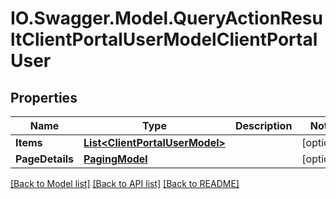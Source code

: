 # IO.Swagger.Model.QueryActionResultClientPortalUserModelClientPortalUser
## Properties

Name | Type | Description | Notes
------------ | ------------- | ------------- | -------------
**Items** | [**List&lt;ClientPortalUserModel&gt;**](ClientPortalUserModel.md) |  | [optional] 
**PageDetails** | [**PagingModel**](PagingModel.md) |  | [optional] 

[[Back to Model list]](../README.md#documentation-for-models) [[Back to API list]](../README.md#documentation-for-api-endpoints) [[Back to README]](../README.md)

